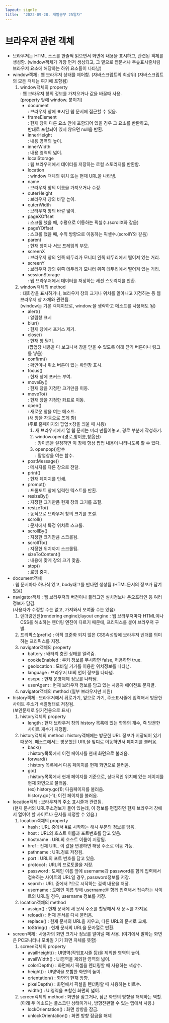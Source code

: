 ```yaml
---
layout: signle
title:  "2022-09-28. 개발공부 25일차"
---
```

# 브라우저 관련 객체
  - 브라우저는 HTML 소스를 한줄씩 읽으면서 화면에 내용을 표시하고, 관련된 객체를 생성함.
    (window객체가 가장 먼저 생성되고, 그 밑으로 웹문서나 주솦표시줄처럼 브라우저 요소에 해당하는 하위 요소들이 나타남)
  - window객체
   : 웹 브라우저 상태를 제어함.
    (자바스크립트의 최상위)
    (자바스크립트의 모든 객체는 여기에 포함됨)
    1. window객체의 property <br>
      : 웹 브라우저 창의 정보를 가져오거나 값을 바꿀때 사용. <br>
       (property 앞에 window. 붙이기) <br>
       - document <br>
        : 브라우저 창에 표시된 웹 문서에 접근할 수 있음. <br>
       - frameElement <br>
        : 현재 창이 다른 요소 안에 포함되어 있을 경우 그 요소를 반환하고, <br>
          반대로 포함되어 있지 않으면 null을 반환. <br>
       - innerHeight <br>
        : 내용 영역의 높이. <br>
       - innerWidth <br>
        : 내용 영역의 넓이. <br>
       - localStorage <br>
        : 웹 브라우저에서 데이터를 저장하는 로컬 스토리지를 반환함. <br>
       - location <br>
        : window 객체의 위치 또는 현재 URL을 나타냄. <br>
       - name <br>
        : 브라우저 창의 이름을 가져오거나 수정. <br>
       - outerHeight <br>
        : 브라우저 창의 바깥 높이. <br>
       - outerWidth <br>
        : 브라우저 창의 바깥 넓이.  <br>
       - pageXOffset  <br>
        : 스크롤 했을 때, 수평으로 이동하는 픽셀수.(scrollX와 같음) <br>
       - pageYOffset <br>
        : 스크롤 했을 때, 수직 방향으로 이동하는 픽셀수.(scrollY와 같음) <br>
       - parent <br>
        : 현재 창이나 서브 프레임의 부모. <br>
       - screenX <br>
        : 브라우저 창의 왼쪽 테두리가 모니터 왼쪽 테두리에서 떨어져 있는 거리. <br>
       - screenY <br>
        : 브라우저 창의 위쪽 테두리가 모니터 위쪽 테두리에서 떨어져 있는 거리. <br>
       - sessionStorage <br>
        : 웹 브라우저에서 데이터를 저장하는 세션 스토리지를 반환. <br>
    2. window객체의 method <br>
      : 대화창을 표시하거나, 브라우저 창의 크기나 위치를 알아내고 지정하는 등 웹 브라우저 창 자체와 관련됨. <br>
       (window는 기본 객체이므로, window.을 생략하고 메소드를 사용해도 됨) <br>
       - alert() <br>
        : 알림창 표시 <br>
       - blur() <br>
        : 현재 창에서 포커스 제거. <br>
       - close() <br>
        : 현재 창 닫기. <br>
         (팝업창 내용을 다 보고나서 창을 닫을 수 있도록 아래 닫기 버튼이나 링크를 넣음) <br>
       - confirm() <br>
        : 확인이나 취소 버튼이 있는 확인창 표시. <br>
       - focus() <br>
        : 현재 창에 포커스 부여. <br>
       - moveBy() <br>
        : 현재 창을 지정한 크기만큼 이동. <br>
       - moveTo() <br>
        : 현재 창을 지정한 좌표로 이동. <br>
       - open() <br>
        : 새로운 창을 여는 메소드.  <br>
         (새 창을 자동으로 뜨게 함) <br>
         (주로 홈페이지의 팝업ㅊ창을 띄울 때 사용) <br>
          1. 새 브라우저에서 열 웹 문서는 미리 만들어놓고, 경로 부분에 작성하기.<br>
          2. window.open(경로,창이름,창옵션) <br>
            : 창이름을 설정하면 이 창에 항상 팝업 내용이 나타나도록 할 수 있다. <br>
          3. openpop()함수 <br>
            : 팝업창을 여는 함수. <br>
       - postMessage() <br>
        : 메시지를 다른 창으로 전달. <br>
       - print() <br>
        : 현재 페이지를 인쇄. <br>
       - prompt() <br>
        : 프롬포트 창에 입력한 텍스트를 반환. <br>
       - resizeBy() <br>
        : 지정한 크기만큼 현재 창의 크기를 조절. <br>
       - resizeTo() <br>
        : 동적으로 브라우저 창의 크기를 조절. <br>
       - scroll() <br>
        : 문서에서 특정 위치로 스크롤. <br>
       - scrollBy() <br>
        : 지정한 크기만큼 스크롤됨. <br>
       - scrollTo() <br>
        : 지정한 위치까지 스크롤됨. <br>
       - sizeToContent() <br>
        : 내용에 맞게 창의 크기 맞춤. <br>
       - stop() <br>
        : 로딩 중지. <br>
  - document객체 <br>
   : 웹 문서마다 하나식 있고, body태그를 만나면 생성됨.(HTML문서의 정보가 담겨있음) <br>
 - navigator객체
  : 웹 브라우저의 버전이나 플러그인 설치정보나 온오프라인 등 여러정보가 담김. <br>
   (사용자가 수정할 수는 없고, 가져와서 보여줄 수는 있음) <br>
   1. 렌더링엔진(rendering engine);layout engine
    : 웹 브라우저마다 HTML이나 CSS를 해소하는 렌더링 엔진이 다르기 때문에, 프리픽스를 붙여 브라우저 구별. <br>
   2. 프리픽스(prefix)
    : 아직 표준화 되지 않은 CSS속성앞에 브라우저 벤더를 의미하는 프리픽스를 지정. <br>
   3. navigator객체의 property
      - battery
       : 배터리 충전 상태를 알려줌.
      - cookieEnabled
       : 쿠키 정보를 무시하면 false, 허용하면 true.
      - geolocation
       : 모바일 기기를 이용한 위치정보를 나타냄.
      - language
       : 브라우저 UI의 언어 정보를 나타냄.
      - oscpu
       : 현재 운영체제 정보를 나타냄.
      - userAgent
       : 현재 브라우저 정보를 담고 있는 사용자 에이전트 문자열.
   4. navigator객체의 method (일부 브라우저만 지원)
 - history객체
  : 브라우저에서 뒤로가기, 앞으로 가기, 주소표시줄에 입력해서 방문한 사이트 주소가 배열형태로 저장됨. <br>
   (보안문제로 읽기전용으로 표시) <br>
   1. history객체의 property
      - length
       : 현재 브라우저 창의 history 목록에 있는 학목의 개수, 즉 방문한 사이트 개수가 지정됨.
   2. history객체의 method
     : history객체에는 방문한 URL 정보가 저장되어 있기 때문에, 메소드에서는 방문했던 URL을 앞디로 이동하면서 페이지를 불러옴.
       - back() <br>
        : history목록에서 이전 페이지를 현재 화면으로 불러옴. <br>
       - forward() <br>
        : history 목록에서 다음 페이지를 현재 화면으로 불러옴. <br>
       - go() <br>
        : history목록에서 현재 페이지를 기준으로, 상대적인 위치에 있는 페이지를 현재 화면으로 불러옴. <br>
          (ex) history.go(1); 다음페이지를 불러옴. <br>
               history.go(-1); 이전 페이지를 불러옴. <br>
 - location객체
  : 브라우저의 주소 표시줄과 관련됨. <br>
   (현재 문서의 URL주소정보가 들어 있는데, 이 정보를 편집하면 현재 브라우저 창에서 열어야 할 사이트나 문서를 지정할 수 있음.) <br>
   1. location객체의 property
      - hash
       : URL 중에서 #로 시작하는 해시 부분의 정보를 담음.
      - host
       : URL의 호스트 이름과 포트번호를 담고 있음.
      - hostname
       : URL의 호스트 이름이 저장됨.
      - href
       : 전체 URL. 이 값을 변경하면 해당 주소로 이동 가능.
      - pathname
       : URL경로 저장됨.
      - port
       : URL의 포트 번호를 담고 있음.
      - protocol
       : URL의 프로토콜을 저장.
      - password
       : 도메인 이름 앞에 username과 password를 함께 입력해서 접속하는 사이트의 URL일 경우, password정보를 저장.
      - search
       : URL 중에서 ?으로 시작하는 검색 내용을 저장.
      - username
       : 도메인 이름 앞에 username을 함께 입력해서 접속하는 사이트의 URL일 경우, username 정보를 저장.
   2. location객체의 method
      - assign()
       : 현재 문서에 새 문서 주소를 할당해서 새 문ㅅ를 가져옴.
      - reload()
       : 현재 문서를 다시 불러옴.
      - replace()
       : 현재 문서의 URL을 지우고, 다른 URL의 문서로 교체.
      - toString()
       : 현재 문서의 URL을 문자열로 반환.
 - screen객체
  : 사용자의 화면 크기나 정보를 알아낼 때 사용.
   (여기에서 말하는 화면은 PC모니터나 모바일 기기 화면 자체를 뜻함)
   1. screen객체의 property
      - availHeight()
       : UI영역(작업표시줄 등)을 제외한 영역의 높이.
      - availWidth()
       : UI영역을 제외한 영역의 넓이.
      - colorDepth()
       : 화면에서 픽셀을 렌더링할 때 사용하는 색상수.
      - height()
       : UI영역을 포함한 화면의 높이.
      - orientation()
       : 화면의 현재 방향.
      - pixelDepth()
       : 화면에서 픽셀을 렌더링할 때 사용하는 비트수.
      - width()
       : UI영역을 포함한 화면의 넓이.
   2. screen객체의 method
     : 화면을 잠그거나, 잠근 화면의 방향을 해제하는 역할.
      (아래 두 메소드는 풀스크린 상태이거나, 방향전환할 수 있는 앱에서 사용.)
      - lockOrientation()
       : 화면 방향을 잠금.
      - unlockOrientation()
       : 화면 방향 잠금을 해제
